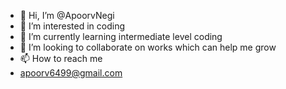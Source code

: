 - 👋 Hi, I’m @ApoorvNegi
- 👀 I’m interested in coding
- 🌱 I’m currently learning intermediate level coding
- 💞️ I’m looking to collaborate on works which can help me grow
- 📫 How to reach me 
-  apoorv6499@gmail.com

<!---
ApoorvNegi/ApoorvNegi is a ✨ special ✨ repository because its `README.md` (this file) appears on your GitHub profile.
You can click the Preview link to take a look at your changes.
--->
